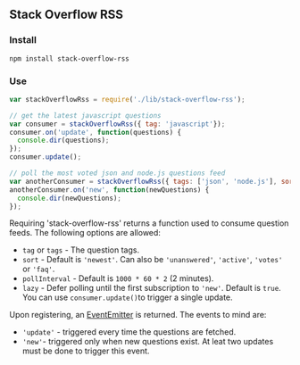 ## Stack Overflow RSS

### Install

    npm install stack-overflow-rss

### Use

```javascript
var stackOverflowRss = require('./lib/stack-overflow-rss');

// get the latest javascript questions
var consumer = stackOverflowRss({ tag: 'javascript'});
consumer.on('update', function(questions) {
  console.dir(questions);
});
consumer.update();

// poll the most voted json and node.js questions feed
var anotherConsumer = stackOverflowRss({ tags: ['json', 'node.js'], sort: 'votes'});
anotherConsumer.on('new', function(newQuestions) {
  console.dir(newQuestions);
});

```

Requiring 'stack-overflow-rss' returns a function used to consume question feeds. The following options are allowed:

* `tag` or `tags` - The question tags.
* `sort` - Default is `'newest'`. Can also be `'unanswered'`, `'active'`, `'votes'` or `'faq'`.
* `pollInterval` - Default is `1000 * 60 * 2` (2 minutes).
* `lazy` - Defer polling until the first subscription to `'new'`. Default is `true`. You can use `consumer.update()`to trigger a single update.

Upon registering, an [EventEmitter](http://nodejs.org/api/events.html) is returned. The events to mind are:

* `'update'` - triggered every time the questions are fetched.
* `'new'`- triggered only when new questions exist. At leat two updates must be done to trigger this event.
